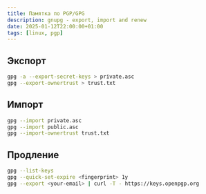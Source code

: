 ```yaml
---
title: Памятка по PGP/GPG
description: gnupg - export, import and renew
date: 2025-01-12T22:00:00+01:00
tags: [linux, pgp]
---
```

## Экспорт

```bash
gpg -a --export-secret-keys > private.asc
gpg --export-ownertrust > trust.txt
```

## Импорт

```bash
gpg --import private.asc
gpg --import public.asc
gpg --import-ownertrust trust.txt
```

## Продление

```bash
gpg --list-keys
gpg --quick-set-expire <fingerprint> 1y
gpg --export <your-email> | curl -T - https://keys.openpgp.org
```
